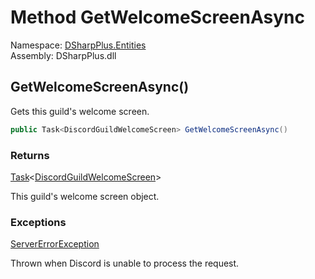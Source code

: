 # Method GetWelcomeScreenAsync

Namespace: [DSharpPlus.Entities](DSharpPlus.Entities.md)  
Assembly: DSharpPlus.dll

## <a id="DSharpPlus_Entities_DiscordGuild_GetWelcomeScreenAsync"></a>GetWelcomeScreenAsync\(\)

Gets this guild's welcome screen.

```csharp
public Task<DiscordGuildWelcomeScreen> GetWelcomeScreenAsync()
```

### Returns

[Task](https://learn.microsoft.com/dotnet/api/system.threading.tasks.task\-1)<[DiscordGuildWelcomeScreen](DSharpPlus.Entities.DiscordGuildWelcomeScreen.md)\>

This guild's welcome screen object.

### Exceptions

[ServerErrorException](DSharpPlus.Exceptions.ServerErrorException.md)

Thrown when Discord is unable to process the request.

